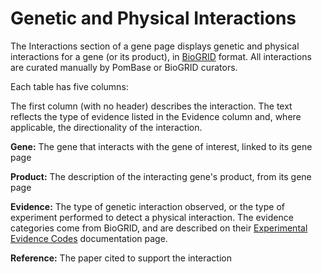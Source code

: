 # Genetic and Physical Interactions

The Interactions section of a gene page displays genetic and physical
interactions for a gene (or its product), in
[BioGRID](http://thebiogrid.org/) format. All interactions are curated
manually by PomBase or BioGRID curators.

Each table has five columns:

The first column (with no header) describes the interaction. The text
reflects the type of evidence listed in the Evidence column and, where
applicable, the directionality of the interaction.

**Gene:** The gene that interacts with the gene of interest, linked to
its gene page

**Product:** The description of the interacting gene's product, from its
gene page

**Evidence:** The type of genetic interaction observed, or the type of
experiment performed to detect a physical interaction. The evidence
categories come from BioGRID, and are described on their [Experimental
Evidence
Codes](http://wiki.thebiogrid.org/doku.php/experimental_systems)
documentation page.

**Reference:** The paper cited to support the interaction

